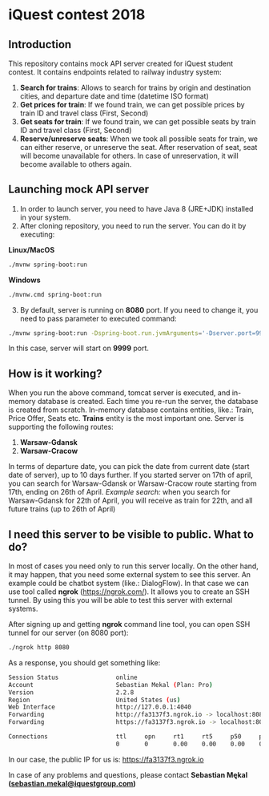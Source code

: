 # iQuest contest 2018

## Introduction
This repository contains mock API server created for iQuest student contest. 
It contains endpoints related to railway industry system:
1. **Search for trains**: Allows to search for trains by origin and destination cities, and departure date and time (datetime ISO format)
2. **Get prices for train**: If we found train, we can get possible prices by train ID and travel class (First, Second)
3. **Get seats for train**: If we found train, we can get possible seats by train ID and travel class (First, Second)
4. **Reserve/unreserve seats**: When we took all possible seats for train, we can either reserve, or unreserve the seat. After reservation of seat, seat will become unavailable for others. In case of unreservation, it will become available to others again.

## Launching mock API server
1. In order to launch server, you need to have Java 8 (JRE+JDK) installed in your system.
2. After cloning repository, you need to run the server. You can do it by executing:

**Linux/MacOS**
```bash
./mvnw spring-boot:run
```
**Windows**
```bash
./mvnw.cmd spring-boot:run
```

3. By default, server is running on **8080** port. If you need to change it, you need to pass parameter to executed command:
```bash
./mvnw spring-boot:run -Dspring-boot.run.jvmArguments='-Dserver.port=9999'
```
In this case, server will start on **9999** port.

## How is it working?
When you run the above command, tomcat server is executed, and in-memory database is created. Each time you re-run the server, the database is created from scratch. In-memory database contains entities, like.: Train, Price Offer, Seats etc.
**Trains** entity is the most important one. Server is supporting the following routes:
1. **Warsaw-Gdansk**
2. **Warsaw-Cracow**

In terms of departure date, you can pick the date from current date (start date of server), up to 10 days further.
If you started server on 17th of april, you can search for Warsaw-Gdansk or Warsaw-Cracow route starting from 17th, ending on 26th of April.
*Example search:* when you search for Warsaw-Gdansk for 22th of April, you will receive as train for 22th, and all future trains (up to 26th of April)

## I need this server to be visible to public. What to do?
In most of cases you need only to run this server locally. On the other hand, it may happen, that you need some external system to see this server. An example could be chatbot system (like.: DialogFlow). In that case we can use tool called **ngrok** (https://ngrok.com/). It allows you to create an SSH tunnel. By using this you will be able to test this server with external systems.

After signing up and getting **ngrok** command line tool, you can open SSH tunnel for our server (on 8080 port):
```bash
./ngrok http 8080
```

As a response, you should get something like:
```bash
Session Status                online
Account                       Sebastian Mekal (Plan: Pro)
Version                       2.2.8
Region                        United States (us)
Web Interface                 http://127.0.0.1:4040
Forwarding                    http://fa3137f3.ngrok.io -> localhost:8080
Forwarding                    https://fa3137f3.ngrok.io -> localhost:8080

Connections                   ttl     opn     rt1     rt5     p50     p90
                              0       0       0.00    0.00    0.00    0.00
```
In our case, the public IP for us is: https://fa3137f3.ngrok.io

In case of any problems and questions, please contact **Sebastian Mękal (sebastian.mekal@iquestgroup.com)**

